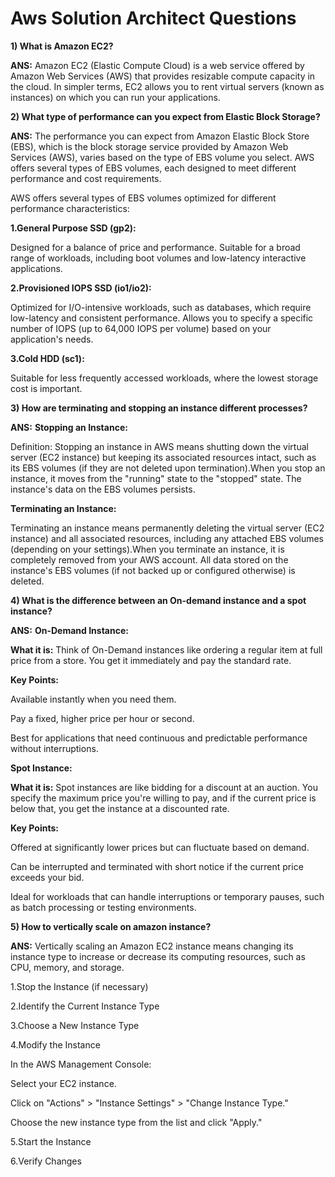 # Aws Solution Architect Questions

**1) What is Amazon EC2?**

**ANS:** Amazon EC2 (Elastic Compute Cloud) is a web service offered by Amazon Web Services (AWS) that provides resizable compute capacity in the cloud. In simpler terms, EC2 allows you to rent virtual servers (known as instances) on which you can run your applications.

**2) What type of performance can you expect from Elastic Block Storage?**

**ANS:** The performance you can expect from Amazon Elastic Block Store (EBS), which is the block storage service provided by Amazon Web Services (AWS), varies based on the type of EBS volume you select. AWS offers several types of EBS volumes, each designed to meet different performance and cost requirements.

AWS offers several types of EBS volumes optimized for different performance characteristics:

**1.General Purpose SSD (gp2):**

Designed for a balance of price and performance.
Suitable for a broad range of workloads, including boot volumes and low-latency interactive applications.

**2.Provisioned IOPS SSD (io1/io2):**

Optimized for I/O-intensive workloads, such as databases, which require low-latency and consistent performance.
Allows you to specify a specific number of IOPS (up to 64,000 IOPS per volume) based on your application's needs.

**3.Cold HDD (sc1):**

Suitable for less frequently accessed workloads, where the lowest storage cost is important.

**3) How are terminating and stopping an instance different processes?**

**ANS:** **Stopping an Instance:**

Definition: Stopping an instance in AWS means shutting down the virtual server (EC2 instance) but keeping its associated resources intact, such as its EBS volumes (if they are not deleted upon termination).When you stop an instance, it moves from the "running" state to the "stopped" state. The instance's data on the EBS volumes persists.

  **Terminating an Instance:**

Terminating an instance means permanently deleting the virtual server (EC2 instance) and all associated resources, including any attached EBS volumes (depending on your settings).When you terminate an instance, it is completely removed from your AWS account. All data stored on the instance's EBS volumes (if not backed up or configured otherwise) is deleted.

**4) What is the difference between an On-demand instance and a spot instance?**

**ANS:** **On-Demand Instance:**

**What it is:** Think of On-Demand instances like ordering a regular item at full price from a store. You get it immediately and pay the standard rate.


**Key Points:**

Available instantly when you need them.

Pay a fixed, higher price per hour or second.

Best for applications that need continuous and predictable performance without interruptions.

**Spot Instance:**

**What it is:**
 Spot instances are like bidding for a discount at an auction. You specify the maximum price you're willing to pay, and if the current price is below that, you get the instance at a discounted rate.


**Key Points:**


Offered at significantly lower prices but can fluctuate based on demand.

Can be interrupted and terminated with short notice if the current price exceeds your bid.

Ideal for workloads that can handle interruptions or temporary pauses, such as batch processing or testing environments.

**5) How to vertically scale on amazon instance?**

**ANS:** Vertically scaling an Amazon EC2 instance means changing its instance type to increase or decrease its computing resources, such as CPU, memory, and storage.

1.Stop the Instance (if necessary)

2.Identify the Current Instance Type

3.Choose a New Instance Type

4.Modify the Instance

In the AWS Management Console:


Select your EC2 instance.

Click on "Actions" > "Instance Settings" > "Change Instance Type."

Choose the new instance type from the list and click "Apply."

5.Start the Instance

6.Verify Changes

